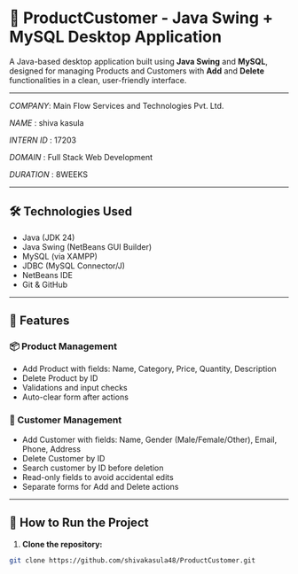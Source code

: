 # 🧾 ProductCustomer - Java Swing + MySQL Desktop Application

A Java-based desktop application built using **Java Swing** and **MySQL**, designed for managing Products and Customers with **Add** and **Delete** functionalities in a clean, user-friendly interface.

---



*COMPANY*: Main Flow Services and Technologies Pvt. Ltd. 

*NAME* : shiva kasula

*INTERN ID* : 17203

*DOMAIN* : Full Stack Web Development

*DURATION* : 8WEEKS

---



## 🛠️ Technologies Used

- Java (JDK 24)
- Java Swing (NetBeans GUI Builder)
- MySQL (via XAMPP)
- JDBC (MySQL Connector/J)
- NetBeans IDE
- Git & GitHub

---

## 🚀 Features

### 📦 Product Management
- Add Product with fields: Name, Category, Price, Quantity, Description
- Delete Product by ID
- Validations and input checks
- Auto-clear form after actions

### 👤 Customer Management
- Add Customer with fields: Name, Gender (Male/Female/Other), Email, Phone, Address
- Delete Customer by ID
- Search customer by ID before deletion
- Read-only fields to avoid accidental edits
- Separate forms for Add and Delete actions

---

## 🧪 How to Run the Project

1. **Clone the repository:**
```bash
git clone https://github.com/shivakasula48/ProductCustomer.git
